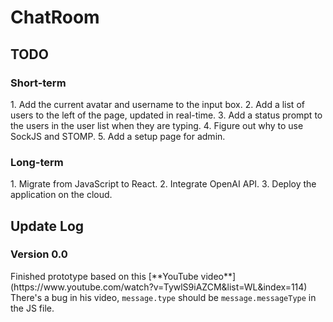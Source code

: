 # ChatRoom

<h2>TODO</h2>
<h3>Short-term</h3>
1. Add the current avatar and username to the input box.
2. Add a list of users to the left of the page, updated in real-time. 
3. Add a status prompt to the users in the user list when they are typing.
4. Figure out why to use SockJS and STOMP.
5. Add a setup page for admin.

<h3>Long-term</h3>
1. Migrate from JavaScript to React.
2. Integrate OpenAI API.
3. Deploy the application on the cloud.

<h2>Update Log</h2>
<h3>Version 0.0</h3>
Finished prototype based on this [**YouTube video**](https://www.youtube.com/watch?v=TywlS9iAZCM&list=WL&index=114)
There's a bug in his video, <code>message.type</code> should be <code>message.messageType</code> in the JS file.
